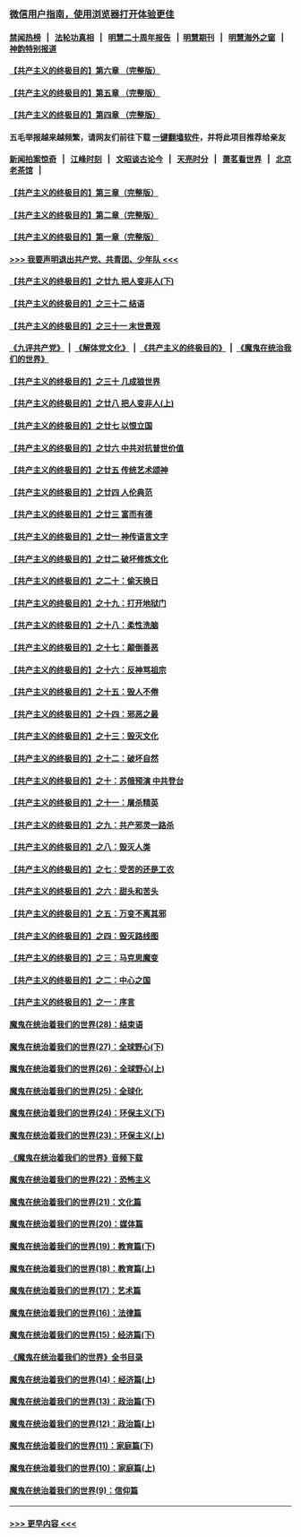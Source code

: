 ### [微信用户指南，使用浏览器打开体验更佳](https://github.com/gfw-breaker/banned-news1/blob/master/indexes/wechat-guide.md?t=0)
#### [禁闻热榜](热点新闻.md?t=0)  &nbsp;&nbsp;|&nbsp;&nbsp; [法轮功真相](https://github.com/gfw-breaker/truth/blob/master/README.md?t=0) &nbsp;&nbsp;|&nbsp;&nbsp; [明慧二十周年报告](https://github.com/gfw-breaker/mh-reports/blob/master/README.md?t=0) &nbsp;&nbsp;|&nbsp;&nbsp;[明慧期刊](https://github.com/gfw-breaker/mh-qikan) &nbsp;&nbsp;|&nbsp;&nbsp; [明慧海外之窗](https://github.com/gfw-breaker/mh-news/blob/master/README.md?t=0) &nbsp;&nbsp;|&nbsp;&nbsp; [神韵特别报道](https://github.com/gfw-breaker/mh-news/blob/master/shenyun.md?t=0)
#### [【共产主义的终极目的】第六章 （完整版）](../pages/nsc422/n11428913.md?t=02151002) 
#### [【共产主义的终极目的】第五章 （完整版）](../pages/nsc422/n11428912.md?t=02151002) 
#### [【共产主义的终极目的】第四章 （完整版）](../pages/nsc422/n11428907.md?t=02151002) 
#### 五毛举报越来越频繁，请网友们前往下载 [一键翻墙软件](https://github.com/gfw-breaker/ssr-accounts)，并将此项目推荐给亲友
#### [新闻拍案惊奇](https://github.com/gfw-breaker/banned-news1/blob/master/pages/link4.md) &nbsp;&nbsp;|&nbsp;&nbsp; [江峰时刻](https://github.com/gfw-breaker/banned-news1/blob/master/pages/link4.md) &nbsp;&nbsp;|&nbsp;&nbsp; [文昭谈古论今](https://github.com/gfw-breaker/banned-news1/blob/master/pages/link4.md) &nbsp;&nbsp;|&nbsp;&nbsp; [天亮时分](https://github.com/gfw-breaker/banned-news1/blob/master/pages/link4.md) &nbsp;&nbsp;|&nbsp;&nbsp; [萧茗看世界](https://github.com/gfw-breaker/banned-news1/blob/master/pages/link4.md) &nbsp;&nbsp;|&nbsp;&nbsp; [北京老茶馆](https://github.com/gfw-breaker/banned-news1/blob/master/pages/link4.md) &nbsp;&nbsp;|&nbsp;&nbsp; 
#### [【共产主义的终极目的】第三章（完整版）](../pages/nsc422/n11428848.md?t=02151002) 
#### [【共产主义的终极目的】第二章（完整版）](../pages/nsc422/n11428831.md?t=02151002) 
#### [【共产主义的终极目的】第一章（完整版）](../pages/nsc422/n11417651.md?t=02151002) 
#### [>>> 我要声明退出共产党、共青团、少年队 <<<](https://github.com/begood0513/goodnews/blob/master/quit/letter.md) 
#### [【共产主义的终极目的】之廿九 把人变非人(下)](../pages/nsc422/n11344140.md?t=02151002) 
#### [【共产主义的终极目的】之三十二 结语](../pages/nsc422/n11360535.md?t=02151002) 
#### [【共产主义的终极目的】之三十一 末世景观](../pages/nsc422/n11351129.md?t=02151002) 
#### [《九评共产党》](https://github.com/begood0513/9ping.md/blob/master/README.md) &nbsp;|&nbsp; [《解体党文化》](../../../../jtdwh.md/blob/master/README.md)  &nbsp;|&nbsp; [《共产主义的终极目的》](../../../../gczydzjmd.md/blob/master/README.md) &nbsp;|&nbsp; [《魔鬼在统治我们的世界》](../../../../mgztzwmdsj.md/blob/master/README.md) 
#### [【共产主义的终极目的】之三十 几成狼世界](../pages/nsc422/n11348280.md?t=02151002) 
#### [【共产主义的终极目的】之廿八 把人变非人(上)](../pages/nsc422/n11340492.md?t=02151002) 
#### [【共产主义的终极目的】之廿七 以恨立国](../pages/nsc422/n11336944.md?t=02151002) 
#### [【共产主义的终极目的】之廿六 中共对抗普世价值](../pages/nsc422/n11324785.md?t=02151002) 
#### [【共产主义的终极目的】之廿五 传统艺术颂神](../pages/nsc422/n11296396.md?t=02151002) 
#### [【共产主义的终极目的】之廿四 人伦典范](../pages/nsc422/n11296397.md?t=02151002) 
#### [【共产主义的终极目的】之廿三 富而有德](../pages/nsc422/n11283598.md?t=02151002) 
#### [【共产主义的终极目的】之廿一 神传语言文字](../pages/nsc422/n11263265.md?t=02151002) 
#### [【共产主义的终极目的】之廿二 破坏修炼文化](../pages/nsc422/n11245728.md?t=02151002) 
#### [【共产主义的终极目的】之二十：偷天换日](../pages/nsc422/n11238846.md?t=02151002) 
#### [【共产主义的终极目的】之十九：打开地狱门](../pages/nsc422/n11206376.md?t=02151002) 
#### [【共产主义的终极目的】之十八：柔性洗脑](../pages/nsc422/n11199994.md?t=02151002) 
#### [【共产主义的终极目的】之十七：颠倒善恶](../pages/nsc422/n11179782.md?t=02151002) 
#### [【共产主义的终极目的】之十六：反神骂祖宗](../pages/nsc422/n11166798.md?t=02151002) 
#### [【共产主义的终极目的】之十五：毁人不倦](../pages/nsc422/n11166792.md?t=02151002) 
#### [【共产主义的终极目的】之十四：邪恶之最](../pages/nsc422/n11150249.md?t=02151002) 
#### [【共产主义的终极目的】之十三：毁灭文化](../pages/nsc422/n11135227.md?t=02151002) 
#### [【共产主义的终极目的】之十二：破坏自然](../pages/nsc422/n11135214.md?t=02151002) 
#### [【共产主义的终极目的】之十：苏俄预演 中共登台](../pages/nsc422/n11118424.md?t=02151002) 
#### [【共产主义的终极目的】之十一：屠杀精英](../pages/nsc422/n11118442.md?t=02151002) 
#### [【共产主义的终极目的】之九：共产邪灵一路杀](../pages/nsc422/n11114139.md?t=02151002) 
#### [【共产主义的终极目的】之八：毁灭人类](../pages/nsc422/n11108503.md?t=02151002) 
#### [【共产主义的终极目的】之七：受苦的还是工农](../pages/nsc422/n11101809.md?t=02151002) 
#### [【共产主义的终极目的】之六：甜头和苦头](../pages/nsc422/n11096971.md?t=02151002) 
#### [【共产主义的终极目的】之五：万变不离其邪](../pages/nsc422/n11091285.md?t=02151002) 
#### [【共产主义的终极目的】之四：毁灭路线图](../pages/nsc422/n11086284.md?t=02151002) 
#### [【共产主义的终极目的】之三：马克思魔变](../pages/nsc422/n11061941.md?t=02151002) 
#### [【共产主义的终极目的】之二：中心之国](../pages/nsc422/n11047728.md?t=02151002) 
#### [【共产主义的终极目的】之一：序言](../pages/nsc422/n11086077.md?t=02151002) 
#### [魔鬼在统治着我们的世界(28)：结束语](../pages/nsc422/n10936246.md?t=02151002) 
#### [魔鬼在统治着我们的世界(27)：全球野心(下)](../pages/nsc422/n10928319.md?t=02151002) 
#### [魔鬼在统治着我们的世界(26)：全球野心(上)](../pages/nsc422/n10900318.md?t=02151002) 
#### [魔鬼在统治着我们的世界(25)：全球化](../pages/nsc422/n10788205.md?t=02151002) 
#### [魔鬼在统治着我们的世界(24)：环保主义(下)](../pages/nsc422/n10695307.md?t=02151002) 
#### [魔鬼在统治着我们的世界(23)：环保主义(上)](../pages/nsc422/n10688613.md?t=02151002) 
#### [《魔鬼在统治着我们的世界》音频下载](../pages/nsc422/n10635553.md?t=02151002) 
#### [魔鬼在统治着我们的世界(22)：恐怖主义](../pages/nsc422/n10614727.md?t=02151002) 
#### [魔鬼在统治着我们的世界(21)：文化篇](../pages/nsc422/n10597706.md?t=02151002) 
#### [魔鬼在统治着我们的世界(20)：媒体篇](../pages/nsc422/n10586579.md?t=02151002) 
#### [魔鬼在统治着我们的世界(19)：教育篇(下)](../pages/nsc422/n10564808.md?t=02151002) 
#### [魔鬼在统治着我们的世界(18)：教育篇(上)](../pages/nsc422/n10526970.md?t=02151002) 
#### [魔鬼在统治着我们的世界(17)：艺术篇](../pages/nsc422/n10499093.md?t=02151002) 
#### [魔鬼在统治着我们的世界(16)：法律篇](../pages/nsc422/n10485969.md?t=02151002) 
#### [魔鬼在统治着我们的世界(15)：经济篇(下)](../pages/nsc422/n10469975.md?t=02151002) 
#### [《魔鬼在统治着我们的世界》全书目录](../pages/nsc422/n10464261.md?t=02151002) 
#### [魔鬼在统治着我们的世界(14)：经济篇(上)](../pages/nsc422/n10457370.md?t=02151002) 
#### [魔鬼在统治着我们的世界(13)：政治篇(下)](../pages/nsc422/n10448270.md?t=02151002) 
#### [魔鬼在统治着我们的世界(12)：政治篇(上)](../pages/nsc422/n10444576.md?t=02151002) 
#### [魔鬼在统治着我们的世界(11)：家庭篇(下)](../pages/nsc422/n10440961.md?t=02151002) 
#### [魔鬼在统治着我们的世界(10)：家庭篇(上)](../pages/nsc422/n10435448.md?t=02151002) 
#### [魔鬼在统治着我们的世界(9)：信仰篇](../pages/nsc422/n10432159.md?t=02151002) 

----
#### [ >>> 更早内容 <<< ](../indexes/nsc422-earlier.md)
